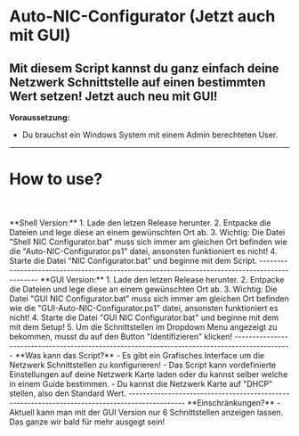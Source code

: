 # Auto-NIC-Configurator (Jetzt auch mit GUI)
Mit diesem Script kannst du ganz einfach deine Netzwerk Schnittstelle auf einen bestimmten Wert setzen!
Jetzt auch neu mit GUI!
----------------------------------------------------------------------------------------------
**Voraussetzung:**
- Du brauchst ein Windows System mit einem Admin berechteten User.
----------------------------------------------------------------------------------------------
<h1>How to use?</h1><br/><br/>
**Shell Version:**
1. Lade den letzen Release herunter. 
2. Entpacke die Dateien und lege diese an einem gewünschten Ort ab.
3. Wichtig: Die Datei "Shell NIC Configurator.bat" muss sich immer am gleichen Ort befinden wie die
"Auto-NIC-Configurator.ps1" datei, ansonsten funktioniert es nicht!
4. Starte die Datei "NIC Configurator.bat" und beginne mit dem Script.
----------------------------------------------------------------------------------------------
**GUI Version:**
1. Lade den letzen Release herunter.
2. Entpacke die Dateien und lege diese an einem gewünschten Ort ab.
3. Wichtig: Die Datei "GUI NIC Configurator.bat" muss sich immer am gleichen Ort befinden wie die
"GUI-Auto-NIC-Configurator.ps1" datei, ansonsten funktioniert es nicht!
4. Starte die Datei "GUI NIC Configurator.bat" und beginne mit dem mit dem Setup!
5. Um die Schnittstellen im Dropdown Menu angezeigt zu bekommen, musst du auf den Button "Identifizieren" klicken!
----------------------------------------------------------------------------------------------
**Was kann das Script?**
- Es gibt ein Grafisches Interface um die Netzwerk Schnittstellen zu konfigurieren!
- Das Script kann vordefinierte Einstellungen auf deine Netzwerk Karte laden oder du kannst selber welche in einem Guide bestimmen.
- Du kannst die Netzwerk Karte auf "DHCP" stellen, also den Standard Wert.
----------------------------------------------------------------------------------------------
**Einschränkungen?**
- Aktuell kann man mit der GUI Version nur 6 Schnittstellen anzeigen lassen. Das ganze wir bald für mehr ausgegt sein!
